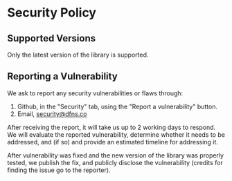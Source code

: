 # Security Policy

## Supported Versions

Only the latest version of the library is supported.

## Reporting a Vulnerability

We ask to report any security vulnerabilities or flaws through:

1. Github, in the "Security" tab, using the "Report a vulnerability" button.
2. Email, security@dfns.co

After receiving the report, it will take us up to 2 working days to respond. 
We will evaluate the reported vulnerability, determine whether it needs to 
be addressed, and (if so) and provide an estimated timeline for addressing it.

After vulnerability was fixed and the new version of the library was
properly tested, we publish the fix, and publicly disclose the vulnerability
(credits for finding the issue go to the reporter).
